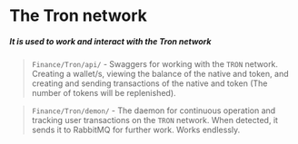 The Tron network
===========

##### It is used to work and interact with the Tron network

> `Finance/Tron/api/` - Swaggers for working with the `TRON` network. 
> Creating a wallet/s, viewing the balance of the native and token, and creating and sending transactions of the native and token (The number of tokens will be replenished).

> `Finance/Tron/demon/` - The daemon for continuous operation and tracking user transactions on the `TRON` network.
> When detected, it sends it to RabbitMQ for further work. Works endlessly.